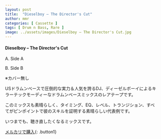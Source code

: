 ```yaml
---
layout: post
title:  "Dieselboy – The Director's Cut"
author: mmr
categories: [ Cassette ]
tags: [ Drum n Bass, Rare ]
image: ../assets/images/Dieselboy – The Director's Cut.jpg
---
```


#### Dieselboy – The Director's Cut

A. Side A

B. Side B

※カバー無し

USドラムンベースで圧倒的な実力＆人気を誇るDJ、ディーゼルボーイによるキラーテックモーディーなドラムンベースミックスのレアテープです。

このミックスも素晴らしく、タイミング、EQ、レベル、トランジション、すべてがピンポイントで彼のスキルを証明する素晴らしい代表例です。

いつまでも、聴き直したくなるミックスです。


[メルカリで購入](https://jp.mercari.com/item/m34797510612){: .button1}
